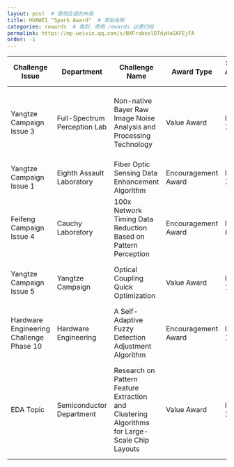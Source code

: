 ```yaml
---
layout: post  # 使用合适的布局
title: HUAWEI "Spark Award"  # 奖励名称
categories: rewards  # 类别，使用 rewards 以便归档
permalink: https://mp.weixin.qq.com/s/NXFraboslDTdyHaGAFEjFA
order: -1
---
```


| Challenge Issue       | Department                 | Challenge Name                                   | Award Type   | Spark Award Issue | Core Team Members                      |
| ---------------------- | -------------------------- | ----------------------------------------------- | ------------ | ------------------ | -------------------------------------- |
| Yangtze Campaign Issue 3 | Full-Spectrum Perception Lab | Non-native Bayer Raw Image Noise Analysis and Processing Technology | Value Award   | Issue 73        | Xinlai Kang, Qiannan Huang, Jingyi Zhang, Cheng Meng |
| Yangtze Campaign Issue 1 | Eighth Assault Laboratory      | Fiber Optic Sensing Data Enhancement Algorithm   | Encouragement Award | Issue 73        | Jun Zhu, Mengyu Li, Cheng Meng         |
| Feifeng Campaign Issue 4 | Cauchy Laboratory         | 100x Network Timing Data Reduction Based on Pattern Perception | Encouragement Award | Issue 88        | Junlie Huang, Cheng Meng               |
| Yangtze Campaign Issue 5 | Yangtze Campaign          | Optical Coupling Quick Optimization              | Value Award   | Issue 109       | Mengyu Li, Junlie Huang, Cheng Meng    |
| Hardware Engineering Challenge Phase 10 | Hardware Engineering        | A Self-Adaptive Fuzzy Detection Adjustment Algorithm | Encouragement Award | Issue 109       | Junlie Huang, Cheng Meng               |
| EDA Topic | Semiconductor Department | Research on Pattern Feature Extraction and Clustering Algorithms for Large-Scale Chip Layouts | Value Award | Issue 114 | Hao Zheng, Tao Wang, Haoxian Liang, Mengyu Li, Jingyi Zhang, Cheng Meng |




